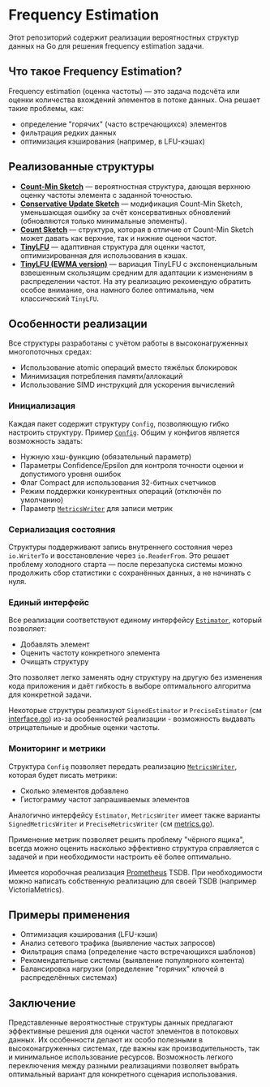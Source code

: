 # Frequency Estimation

Этот репозиторий содержит реализации вероятностных структур данных на Go для решения frequency estimation задачи.

## Что такое Frequency Estimation?

Frequency estimation (оценка частоты) — это задача подсчёта или оценки количества вхождений элементов в потоке данных.
Она решает такие проблемы, как:

* определение "горячих" (часто встречающихся) элементов
* фильтрация редких данных
* оптимизация кэширования (например, в LFU-кэшах)

## Реализованные структуры

* [**Count-Min Sketch**](cusketch) — вероятностная структура, дающая верхнюю оценку частоты элемента с заданной точностью.
* [**Conservative Update Sketch**](cusketch) — модификация Count-Min Sketch, уменьшающая ошибку за счёт консервативных
  обновлений (обновляются только минимальные элементы).
* [**Count Sketch**](countsketch) — структура, которая в отличие от Count-Min Sketch может давать как верхние,
  так и нижние оценки частот.
* [**TinyLFU**](tinylfu) — адаптивная структура для оценки частот, оптимизированная для использования в кэшах.
* [**TinyLFU (EWMA version)**](tinylfu_ewma) — вариация TinyLFU с экспоненциальным взвешенным скользящим средним
  для адаптации к изменениям в распределении частот. На эту реализацию рекомендую обратить особое внимание, она намного
  более оптимальна, чем классический `TinyLFU`.

## Особенности реализации

Все структуры разработаны с учётом работы в высоконагруженных многопоточных средах:

* Использование atomic операций вместо тяжёлых блокировок
* Минимизация потребления памяти/аллокаций
* Использование SIMD инструкций для ускорения вычислений

### Инициализация

Каждая пакет содержит структуру `Config`, позволяющую гибко настроить структуру.
Пример [`Config`](cmsketch/config.go). Общим у конфигов является возможность задать:

* Нужную хэш-функцию (обязательный параметр)
* Параметры Confidence/Epsilon для контроля точности оценки и допустимого уровня ошибок
* Флаг Compact для использования 32-битных счетчиков
* Режим поддержки конкурентных операций (отключён по умолчанию)
* Параметр [`MetricsWriter`](metrics.go) для записи метрик

### Сериализация состояния

Структуры поддерживают запись внутреннего состояния через `io.WriterTo` и восстановление через `io.ReaderFrom`.
Это решает проблему холодного старта — после перезапуска системы можно продолжить сбор статистики с сохранённых данных,
а не начинать с нуля.

### Единый интерфейс

Все реализации соответствуют единому интерфейсу [`Estimator`](interface.go), который позволяет:

* Добавлять элемент
* Оценить частоту конкретного элемента
* Очищать структуру

Это позволяет легко заменять одну структуру на другую без изменения кода приложения и даёт гибкость в выборе
оптимального алгоритма для конкретной задачи.

Некоторые структуры реализуют `SignedEstimator` и `PreciseEstimator` (см [interface.go](interface.go)) из-за особенностей
реализации - возможность выдавать отрицательные и дробные оценки частоты.

### Мониторинг и метрики

Структура `Config` позволяет передать реализацию [`MetricsWriter`](metrics.go), которая будет писать метрики:

* Сколько элементов добавлено
* Гистограмму частот запрашиваемых элементов

Аналогично интерфейсу `Estimator`, `MetricsWriter` имеет также варианты `SignedMetricsWriter` и `PreciseMetricsWriter`
(см [metrics.go](metrics.go)).

Применение метрик позволяет решить проблему "чёрного ящика", всегда можно оценить насколько эффективно структура
справляется с задачей и при необходимости настроить её более оптимально.

Имеется коробочная реализация [Prometheus](../metrics/prometheus/frequency.go) TSDB. При необходимости можно написать
собственную реализацию для своей TSDB (например VictoriaMetrics).

## Примеры применения

* Оптимизация кэширования (LFU-кэши)
* Анализ сетевого трафика (выявление частых запросов)
* Фильтрация спама (определение часто встречающихся шаблонов)
* Рекомендательные системы (выявление популярного контента)
* Балансировка нагрузки (определение "горячих" ключей в распределённых системах)

## Заключение

Представленные вероятностные структуры данных предлагают эффективные решения для оценки частот элементов в потоковых данных.
Их особенности делают их особо полезными в высоконагруженных системах, где важны как производительность,
так и минимальное использование ресурсов. Возможность легкого переключения между разными реализациями позволяет выбрать
оптимальный вариант для конкретного сценария использования.
